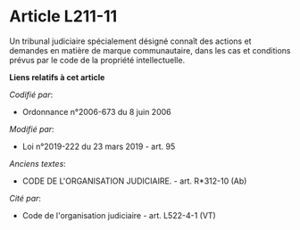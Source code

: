 # Article L211-11

Un tribunal judiciaire spécialement désigné connaît des actions et demandes en matière de marque communautaire, dans les cas
et conditions prévus par le code de la propriété intellectuelle.

**Liens relatifs à cet article**

_Codifié par_:

  - Ordonnance n°2006-673 du 8 juin 2006

_Modifié par_:

  - Loi n°2019-222 du 23 mars 2019 - art. 95

_Anciens textes_:

  - CODE DE L'ORGANISATION JUDICIAIRE. - art. R*312-10 (Ab)

_Cité par_:

  - Code de l'organisation judiciaire - art. L522-4-1 (VT)
